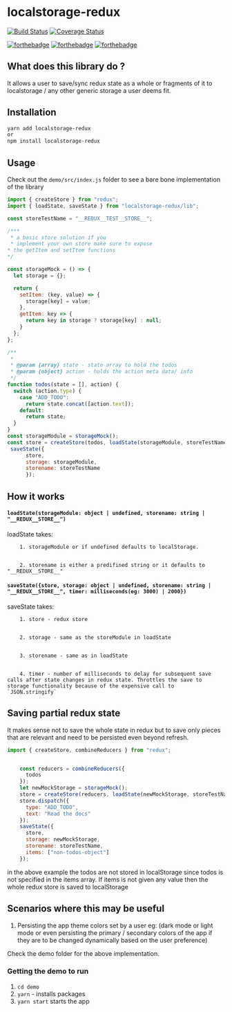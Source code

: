 # localstorage-redux

[![Build Status](https://travis-ci.org/Tevinthuku/redux-localstore.svg?branch=develop)](https://travis-ci.org/Tevinthuku/redux-localstore)
[![Coverage Status](https://coveralls.io/repos/github/Tevinthuku/redux-localstore/badge.svg?branch=develop)](https://coveralls.io/github/Tevinthuku/redux-localstore?branch=develop)

[![forthebadge](https://forthebadge.com/images/badges/built-by-hipsters.svg)](https://forthebadge.com)
[![forthebadge](https://forthebadge.com/images/badges/you-didnt-ask-for-this.svg)](https://forthebadge.com)
[![forthebadge](https://forthebadge.com/images/badges/fuck-it-ship-it.svg)](https://forthebadge.com)



## What does this library do ?

It allows a user to save/sync redux state as a whole or fragments of it to localstorage / any other generic storage a user deems fit.


Installation
------------

```bash
yarn add localstorage-redux
or
npm install localstorage-redux
```


Usage
------------
Check out the `demo/src/index.js` folder to see a bare bone implementation of the library

```js
import { createStore } from "redux";
import { loadState, saveState } from "localstorage-redux/lib";

const storeTestName = "__REDUX__TEST__STORE__";

/***
 * a basic store solution if you 
 * implement your own store make sure to expose
* the getItem and setItem functions
*/

const storageMock = () => {
  let storage = {};

  return {
    setItem: (key, value) => {
      storage[key] = value;
    },
    getItem: key => {
      return key in storage ? storage[key] : null;
    }
  };
};

/**
 *
 * @param {array} state - state array to hold the todos
 * @param {object} action - holds the action meta data/ info
 */
function todos(state = [], action) {
  switch (action.type) {
    case "ADD_TODO":
      return state.concat([action.text]);
    default:
      return state;
  }
}
const storageModule = storageMock();
const store = createStore(todos, loadState(storageModule, storeTestName));
 saveState({
      store,
      storage: storageModule,
      storename: storeTestName
      });
```


## How it works

#### `loadState(storageModule: object | undefined, storename: string | "__REDUX__STORE__")`

loadState takes:

        1. storageModule or if undefined defaults to localStorage.


        2. storename is either a predifined string or it defaults to "__REDUX__STORE__"


#### `saveState({store, storage: object | undefined, storename: string | "__REDUX__STORE__", timer: milliseconds(eg: 3000) | 2000})`

saveState takes:


        1. store - redux store


        2. storage - same as the storeModule in loadState


        3. storename - same as in loadState


        4. timer - number of milliseconds to delay for subsequent save calls after state changes in redux state. Throttles the save to storage functionality because of the expensive call to `JSON.stringify` 

## Saving partial redux state

It makes sense not to save the whole state in redux but to save only pieces that are relevant and need to be persisted even beyond refresh.

```js
import { createStore, combineReducers } from "redux";


    const reducers = combineReducers({
      todos
    });
    let newMockStorage = storageMock();
    store = createStore(reducers, loadState(newMockStorage, storeTestName));
    store.dispatch({
      type: "ADD_TODO",
      text: "Read the docs"
    });
    saveState({
      store,
      storage: newMockStorage,
      storename: storeTestName,
      items: ["non-todos-object"]
    });

```

in the above example the todos are not stored in localStorage since todos is not specified in the items array.
If items is not given any value then the whole redux store is saved to localStorage

## Scenarios where this may be useful

1. Persisting the app theme colors set by a user eg: (dark mode or light mode or even persisting the primary / secondary colors of the app if they are to be changed dynamically based on the user preference)

Check the demo folder for the above implementation.

### Getting the demo to run
1. `cd demo`
2. `yarn` - installs packages
3. `yarn start` starts the app

